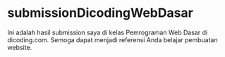 # submissionDicodingWebDasar
Ini adalah hasil submission saya di kelas Pemrograman Web Dasar di dicoding.com. Semoga dapat menjadi referensi Anda belajar pembuatan website.
